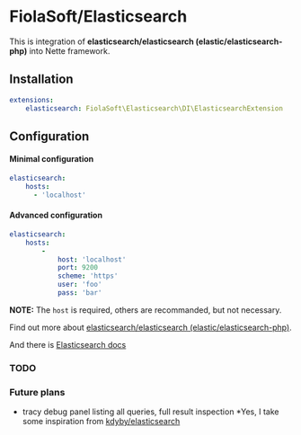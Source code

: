 # FiolaSoft/Elasticsearch

This is integration of **elasticsearch/elasticsearch (elastic/elasticsearch-php)** into Nette framework.

## Installation
```yaml
extensions:
    elasticsearch: FiolaSoft\Elasticsearch\DI\ElasticsearchExtension
```

## Configuration
#### Minimal configuration
```yaml
elasticsearch:
    hosts:
      - 'localhost'
```
#### Advanced configuration
```yaml
elasticsearch:
    hosts:
        -
            host: 'localhost'
            port: 9200
            scheme: 'https'
            user: 'foo'
            pass: 'bar'
```

**NOTE:** The `host` is required, others are recommanded, but not necessary.


Find out more about [elasticsearch/elasticsearch (elastic/elasticsearch-php)](https://github.com/elastic/elasticsearch-php).

And there is [Elasticsearch docs](https://www.elastic.co/guide/en/elasticsearch/client/php-api/5.0/index.html)

### TODO

### Future plans
- tracy debug panel listing all queries, full result inspection *Yes, I take some inspiration from [kdyby/elasticsearch](https://github.com/Kdyby/ElasticSearch/)